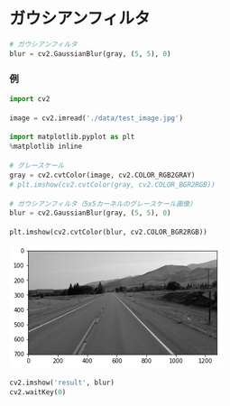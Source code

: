 # ガウシアンフィルタ

```python
# ガウシアンフィルタ
blur = cv2.GaussianBlur(gray, (5, 5), 0)
```

### 例

```python
import cv2

image = cv2.imread('./data/test_image.jpg')

import matplotlib.pyplot as plt
%matplotlib inline

# グレースケール
gray = cv2.cvtColor(image, cv2.COLOR_RGB2GRAY)
# plt.imshow(cv2.cvtColor(gray, cv2.COLOR_BGR2RGB))

# ガウシアンフィルタ（5x5カーネルのグレースケール画像）
blur = cv2.GaussianBlur(gray, (5, 5), 0)

plt.imshow(cv2.cvtColor(blur, cv2.COLOR_BGR2RGB))
```

![jpeg](./image/GaussianBlur.png)


```python
cv2.imshow('result', blur)
cv2.waitKey(0)
```

